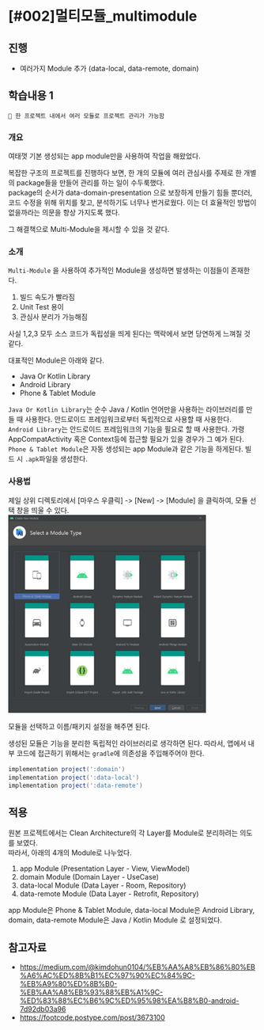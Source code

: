 # [#002]멀티모듈_multimodule

## 진행
- 여러가지 Module 추가 (data-local, data-remote, domain)

## 학습내용 1
```
📌 한 프로젝트 내에서 여러 모듈로 프로젝트 관리가 가능함
```

### 개요

여태껏 기본 생성되는 app module만을 사용하여 작업을 해왔었다.  

복잡한 구조의 프로젝트를 진행하다 보면, 한 개의 모듈에 여러 관심사를 주제로 한 개별의 package들을 만들어 관리를 하는 일이 수두룩했다.  
package의 순서가 data-domain-presentation 으로 보장하게 만들기 힘들 뿐더러, 코드 수정을 위해 위치를 찾고, 분석하기도 너무나 번거로웠다. 이는 더 효율적인 방법이 없을까라는 의문을 항상 가지도록 했다.  

그 해결책으로 Multi-Module을 제시할 수 있을 것 같다.

### 소개

`Multi-Module` 을 사용하여 추가적인 Module을 생성하면 발생하는 이점들이 존재한다.

1. 빌드 속도가 빨라짐
2. Unit Test 용이
3. 관심사 분리가 가능해짐

사실 1,2,3 모두 소스 코드가 독립성을 띄게 된다는 맥락에서 보면 당연하게 느껴질 것 같다.

대표적인 Module은 아래와 같다.
- Java Or Kotlin Library
- Android Library
- Phone & Tablet Module

`Java Or Kotlin Library`는 순수 Java / Kotlin 언어만을 사용하는 라이브러리를 만들 때 사용한다. 안드로이드 프레임워크로부터 독립적으로 사용할 때 사용한다.  
`Android Library`는 안드로이드 프레임워크의 기능을 필요로 할 때 사용한다. 가령 AppCompatActivity 혹은 Context등에 접근할 필요가 있을 경우가 그 예가 된다.  
`Phone & Tablet Module`은 자동 생성되는 app Module과 같은 기능을 하게된다. 빌드 시 `.apk`파일을 생성한다.


### 사용법
제일 상위 디렉토리에서 [마우스 우클릭] -> [New] -> [Module] 을 클릭하여, 모듈 선택 창을 띄울 수 있다.  
<img src="img/002_01.jpg" width="400px">

모듈을 선택하고 이름/패키지 설정을 해주면 된다.

생성된 모듈은 기능을 분리한 독립적인 라이브러리로 생각하면 된다. 따라서, 앱에서 내부 코드에 접근하기 위해서는 `gradle`에 의존성을 주입해주어야 한다.

```gradle
implementation project(':domain')
implementation project(':data-local')
implementation project(':data-remote')
```

## 적용

원본 프로젝트에서는 Clean Architecture의 각 Layer를 Module로 분리하려는 의도를 보였다.  
따라서, 아래의 4개의 Module로 나누었다.

1. app Module (Presentation Layer - View, ViewModel)
2. domain Module (Domain Layer - UseCase)
3. data-local Module (Data Layer - Room, Repository)
4. data-remote Module (Data Layer - Retrofit, Repository)

app Module은 Phone & Tablet Module,
data-local Module은 Android Library,
domain, data-remote Module은 Java / Kotlin Module 로 설정되었다.


## 참고자료
- https://medium.com/@kimdohun0104/%EB%AA%A8%EB%86%80%EB%A6%AC%ED%8B%B1%EC%97%90%EC%84%9C-%EB%A9%80%ED%8B%B0-%EB%AA%A8%EB%93%88%EB%A1%9C-%ED%83%88%EC%B6%9C%ED%95%98%EA%B8%B0-android-7d92db03a96
- https://footcode.postype.com/post/3673100